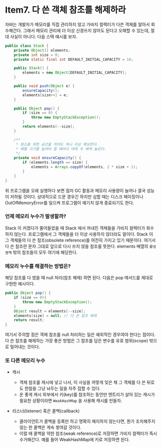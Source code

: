 # Item7. 다 쓴 객체 참조를 해제하라

자바는 개발자가 메모리를 직접 관리하지 않고 가바지 컬렉터가 다쓴 객체를 알아서 회수해간다. 그래서 메모리 관리에 더 이상 신경쓰지 않아도 된다고 오해할 수 있는데, 절대 사실이 아니다.
다음 스택 예시를 보자.
```java
public class Stack {
    private Object[] elements;
    private int size = 0;
    private static final int DEFAULT_INITIAL_CAPACITY = 16;

    public Stack() {
        elements = new Object[DEFAULT_INITIAL_CAPACITY];
    }

    public void push(Object e) {
        ensureCapacity();
        elements[size++] = e;
    }

    public Object pop() {
        if (size == 0) {
            throw new EmptyStackException();
        }
        return elements[--size];
    }

    /**
     * 원소를 위한 공간을 적어도 하나 이상 확보한다.
     * 배열 크기를 늘려야 할 때마다 대략 두 배씩 늘린다.
     */
    private void ensureCapacity() {
        if (elements.length == size) {
            elements = Arrays.copyOf(elements, 2 * size + 1);
        }
    }
}
```
위 프로그램을 오래 실행하다 보면 점차 GC 활동과 메모리 사용량이 늘어나 결국 성능이 저하될 것이다.
상대적으로 드문 경우긴 하지만 심할 때는 디스크 페이징이나 OutOfMemoryError를 일으켜 프로그램이 예기치 않게 종료되기도 한다.

### 언제 메모리 누수가 발생할까?
Stack 이 커졌다가 줄어들었을 때 Stack 에서 꺼내진 객체들을 가비지 컬렉터가 회수하지 않는다. 프로그램에서 그 객체들을 더 이상 사용하지 않더라도 말이다.
Stack 이 그 객체들의 다 쓴 참조(obsolete reference)를 여전히 가지고 있기 때문이다. 여기서 다 쓴 참조란 문자 그대로 앞으로 다시 쓰지 않을 참조를 뜻한다.
elements 배열의 `활성 영역` 밖의 참조들이 모두 여기에 해당한다.

### 메모리 누수를 해결하는 방법은?
해당 참조를 다 썼을 때 null 처리(참조 해제) 하면 된다. 다음은 pop 메서드를 제대로 구현한 예시이다.
```java
public Object pop() {
    if (size == 0){
        throw new EmptyStackException();
    }
    Object result = elements[--size];
    elements[size] = null; // 다 쓴 참조 해제
    return result;
}
```
여기서 주의할 점은 객체 참조를 null 처리하는 일은 예외적인 경우여야 한다는 점이다.
다 쓴 참조를 해제하는 가장 좋은 방법은 그 참조를 담은 변수를 유효 범위(scope) 밖으로 밀어내는 것이다.

### 또 다른 메모리 누수
- 캐시 
    - 객체 참조를 캐시에 넣고 나서, 이 사실을 까맣게 잊은 채 그 객체를 다 쓴 뒤로도 한참을 그냥 놔두는 일을 자주 접할 수 있다.
    - 운 좋게 캐시 외부에서 키(key)를 참조하는 동안만 엔트리가 살아 있는 캐시가 필요한 상황이라면 `WeakHashMap` 을 사용해 캐시를 만들자.

- 리스너(listener) 혹은 콜백(callback)
    - 클라이언트가 콜백을 등록만 하고 명확히 해지하지 않는다면, 뭔가 조치해주지 않는 한 콜백은 계속 쌓여갈 것이다.
    - 이럴 때 콜백을 약한 참조(weak reference)로 저장하면 가비지 컬렉터가 즉시 수거해간다. 예를 들어 WeakHashMap에 키로 저장하면 된다.
  